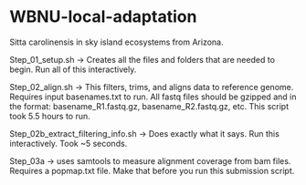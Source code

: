 # WBNU-local-adaptation
Sitta carolinensis in sky island ecosystems from Arizona. 

Step_01_setup.sh -> Creates all the files and folders that are needed to begin. Run all of this interactively. 

Step_02_align.sh -> This filters, trims, and aligns data to reference genome. Requires input basenames.txt to run. All fastq files should be gzipped and in the format: basename_R1.fastq.gz, basename_R2.fastq.gz, etc. This script took 5.5 hours to run. 

Step_02b_extract_filtering_info.sh -> Does exactly what it says. Run this interactively. Took ~5 seconds. 

Step_03a -> uses samtools to measure alignment coverage from bam files. Requires a popmap.txt file. Make that before you run this submission script. 





